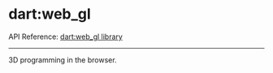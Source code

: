 # dart:web_gl

API Reference: [dart:web_gl library](https://api.dartlang.org/apidocs/channels/stable/dartdoc-viewer/dart-dom-web_gl) 

---

3D programming in the browser.
